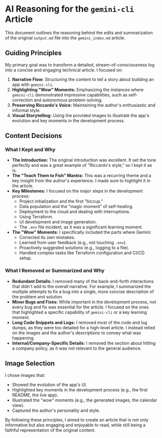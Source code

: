 # AI Reasoning for the `gemini-cli` Article

This document outlines the reasoning behind the edits and summarization of the original `output.md` file into the `gemini_index.md` article.

## Guiding Principles

My primary goal was to transform a detailed, stream-of-consciousness log into a concise and engaging technical article. I focused on:

1.  **Narrative Flow:** Structuring the content to tell a story about building an app with `gemini-cli`.
2.  **Highlighting "Wow" Moments:** Emphasizing the instances where `gemini-cli` demonstrated impressive capabilities, such as self-correction and autonomous problem-solving.
3.  **Preserving Riccardo's Voice:** Maintaining the author's enthusiastic and informal style.
4.  **Visual Storytelling:** Using the provided images to illustrate the app's evolution and key moments in the development process.

## Content Decisions

### What I Kept and Why

-   **The Introduction:** The original introduction was excellent. It set the tone perfectly and was a great example of "Riccardo's style," so I kept it as is.
-   **The "Teach Them to Fish" Mantra:** This was a recurring theme and a key insight from the author's experience. I made sure to highlight it in the article.
-   **Key Milestones:** I focused on the major steps in the development process:
    -   Project initialization and the first "hiccup."
    -   Data population and the "magic moment" of self-healing.
    -   Deployment to the cloud and dealing with interruptions.
    -   Using Terraform.
    -   UI development and image generation.
    -   The `.env` file incident, as it was a significant learning moment.
-   **The "Wow" Moments:** I specifically included the parts where Gemini:
    -   Corrected its own mistakes.
    -   Learned from user feedback (e.g., not touching `.env`).
    -   Proactively suggested solutions (e.g., logging to a file).
    -   Handled complex tasks like Terraform configuration and CI/CD setup.

### What I Removed or Summarized and Why

-   **Redundant Details:** I removed many of the back-and-forth interactions that didn't add to the overall narrative. For example, I summarized the multiple attempts to fix a bug into a single, more concise description of the problem and solution.
-   **Minor Bugs and Fixes:** While important in the development process, not every bug and fix was essential for the article. I focused on the ones that highlighted a specific capability of `gemini-cli` or a key learning moment.
-   **Long Code Snippets and Logs:** I removed most of the code and log dumps, as they were too detailed for a high-level article. I instead relied on the images and the author's descriptions to convey what was happening.
-   **Internal/Company-Specific Details:** I removed the section about hitting a company policy, as it was not relevant to the general audience.

## Image Selection

I chose images that:

-   Showed the evolution of the app's UI.
-   Highlighted key moments in the development process (e.g., the first README, the live app).
-   Illustrated the "wow" moments (e.g., the generated images, the calendar view).
-   Captured the author's personality and style.

By following these principles, I aimed to create an article that is not only informative but also engaging and enjoyable to read, while still being a faithful representation of the original content.
